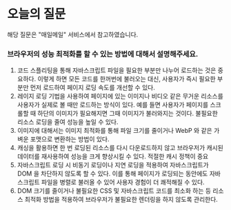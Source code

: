 # 오늘의 질문

해당 질문은 "매일메일" 서비스에서 참고하였습니다.

### 브라우저의 성능 최적화를 할 수 있는 방법에 대해서 설명해주세요.

1. 코드 스플리팅을 통해 자바스크립트 파일을 필요한 부분만 나누어 로드하는 것은 중요하다. 이렇게 하면 모든 코드를 한꺼번에 불러오는 대신, 사용자가 즉시 필요한 부분만 먼저 로드하여 페이지 로딩 속도를 개선할 수 있다.
2. 레이지 로딩 기법을 사용하여 페이지에 있는 이미지나 비디오 같은 무거운 리소스를 사용자가 실제로 볼 때만 로드하는 방식이 있다. 예를 들면 사용자가 페이지를 스크롤할 때 하단의 이미지가 필요해지면 그때 이미지가 불러와지는 것이다. 불필요한 리소스 로딩을 줄여 성능을 높일 수 있다.
3. 이미지에 대해서는 이미지 최적화를 통해 파일 크기를 줄이거나 WebP 와 같은 가벼운 포맷으로 변환하는 방법이 있다.
4. 캐싱을 활용하면 한 번 로딩된 리소스를 다시 다운로드하지 않고 브라우저가 캐시된 데이터를 재사용하여 성능을 크게 향상시킬 수 있다. 적절한 캐시 정책이 중요
5. 자바스크립트 로딩 시 비동기 로딩이나 지연 로딩을 적용하여 자바스크립트가 DOM 을 차단하지 않도록 할 수 있다. 이를 통해 페이지가 로딩되는 동안에도 자바스크립트 파일을 병렬로 불러올 수 있어 사용자 경험이 더 쾌적해질 수 있다.
6. DOM 크기를 줄이거나 불필요한 CSS 및 자바스크립트 코드를 최소화 하는 등 리소스 최적화 방법을 적용하여 브라우저가 불필요한 렌더링을 하지 않도록 관리한다.
